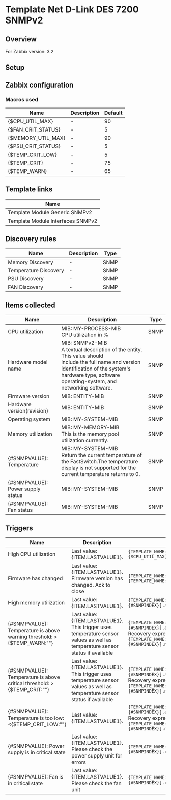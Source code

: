 
# Template Net D-Link DES 7200 SNMPv2

## Overview

For Zabbix version: 3.2  

## Setup


## Zabbix configuration


### Macros used

|Name|Description|Default|
|----|-----------|-------|
|{$CPU_UTIL_MAX}|-|90|
|{$FAN_CRIT_STATUS}|-|5|
|{$MEMORY_UTIL_MAX}|-|90|
|{$PSU_CRIT_STATUS}|-|5|
|{$TEMP_CRIT_LOW}|-|5|
|{$TEMP_CRIT}|-|75|
|{$TEMP_WARN}|-|65|

## Template links

|Name|
|----|
|Template Module Generic SNMPv2|
|Template Module Interfaces SNMPv2|

## Discovery rules

|Name|Description|Type|
|----|-----------|----|
|Memory Discovery|-|SNMP|
|Temperature Discovery|-|SNMP|
|PSU Discovery|-|SNMP|
|FAN Discovery|-|SNMP|

## Items collected

|Name|Description|Type|
|----|-----------|----|
|CPU utilization|MIB: MY-PROCESS-MIB</br>CPU utilization in %|SNMP|
|Hardware model name|MIB: SNMPv2-MIB</br>A textual description of the entity. This value should</br>include the full name and version identification of the system's hardware type, software operating-system, and</br>networking software.|SNMP|
|Firmware version|MIB: ENTITY-MIB</br>|SNMP|
|Hardware version(revision)|MIB: ENTITY-MIB</br>|SNMP|
|Operating system|MIB: MY-SYSTEM-MIB</br>|SNMP|
|Memory utilization|MIB: MY-MEMORY-MIB</br>This is the memory pool utilization currently.|SNMP|
|{#SNMPVALUE}: Temperature|MIB: MY-SYSTEM-MIB</br>Return the current temperature of the FastSwitch.The temperature display is not supported for the current temperature returns to 0.|SNMP|
|{#SNMPVALUE}: Power supply status|MIB: MY-SYSTEM-MIB</br>|SNMP|
|{#SNMPVALUE}: Fan status|MIB: MY-SYSTEM-MIB</br>|SNMP|


## Triggers

|Name|Description|Expression|Severity|
|----|-----------|----|----|
|High CPU utilization|Last value: {ITEM.LASTVALUE1}.|`{TEMPLATE_NAME:system.cpu.util[myCPUUtilization5Min.0].avg(5m)}>{$CPU_UTIL_MAX}`|AVERAGE|
|Firmware has changed|Last value: {ITEM.LASTVALUE1}.</br>Firmware version has changed. Ack to close|`{TEMPLATE_NAME:system.hw.firmware.diff()}=1 and {TEMPLATE_NAME:system.hw.firmware.strlen()}>0`|INFO|
|High memory utilization|Last value: {ITEM.LASTVALUE1}.|`{TEMPLATE_NAME:vm.memory.pused[myMemoryPoolCurrentUtilization.{#SNMPINDEX}].avg(5m)}>{$MEMORY_UTIL_MAX}`|AVERAGE|
|{#SNMPVALUE}: Temperature is above warning threshold: >{$TEMP_WARN:""}|Last value: {ITEM.LASTVALUE1}.</br>This trigger uses temperature sensor values as well as temperature sensor status if available|`{TEMPLATE_NAME:sensor.temp.value[mySystemTemperatureCurrent.{#SNMPINDEX}].avg(5m)}>{$TEMP_WARN:""}`</br>Recovery expression: `{TEMPLATE_NAME:sensor.temp.value[mySystemTemperatureCurrent.{#SNMPINDEX}].max(5m)}<{$TEMP_WARN:""}-3`|WARNING|
|{#SNMPVALUE}: Temperature is above critical threshold: >{$TEMP_CRIT:""}|Last value: {ITEM.LASTVALUE1}.</br>This trigger uses temperature sensor values as well as temperature sensor status if available|`{TEMPLATE_NAME:sensor.temp.value[mySystemTemperatureCurrent.{#SNMPINDEX}].avg(5m)}>{$TEMP_CRIT:""}`</br>Recovery expression: `{TEMPLATE_NAME:sensor.temp.value[mySystemTemperatureCurrent.{#SNMPINDEX}].max(5m)}<{$TEMP_CRIT:""}-3`|HIGH|
|{#SNMPVALUE}: Temperature is too low: <{$TEMP_CRIT_LOW:""}|Last value: {ITEM.LASTVALUE1}.|`{TEMPLATE_NAME:sensor.temp.value[mySystemTemperatureCurrent.{#SNMPINDEX}].avg(5m)}<{$TEMP_CRIT_LOW:""}`</br>Recovery expression: `{TEMPLATE_NAME:sensor.temp.value[mySystemTemperatureCurrent.{#SNMPINDEX}].min(5m)}>{$TEMP_CRIT_LOW:""}+3`|AVERAGE|
|{#SNMPVALUE}: Power supply is in critical state|Last value: {ITEM.LASTVALUE1}.</br>Please check the power supply unit for errors|`{TEMPLATE_NAME:sensor.psu.status[mySystemElectricalSourceIsNormal.{#SNMPINDEX}].count(#1,{$PSU_CRIT_STATUS},eq)}=1`|AVERAGE|
|{#SNMPVALUE}: Fan is in critical state|Last value: {ITEM.LASTVALUE1}.</br>Please check the fan unit|`{TEMPLATE_NAME:sensor.fan.status[mySystemFanIsNormal.{#SNMPINDEX}].count(#1,{$FAN_CRIT_STATUS},eq)}=1`|AVERAGE|


